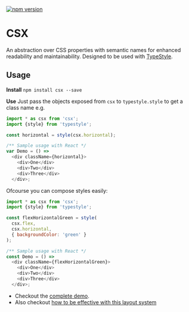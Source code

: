 [![npm version](https://badge.fury.io/js/csx.svg)](http://badge.fury.io/js/csx)

# CSX
An abstraction over CSS properties with semantic names for enhanced readability and maintainability. Designed to be used with [TypeStyle][typestyle].

## Usage

**Install** `npm install csx --save`

**Use** Just pass the objects exposed from `csx` to `typestyle.style` to get a class name e.g.

```js
import * as csx from 'csx';
import {style} from 'typestyle';

const horizontal = style(csx.horizontal);

/** Sample usage with React */
var Demo = () => 
  <div className={horizontal}>
    <div>One</div>
    <div>Two</div>
    <div>Three</div>
  </div>;
```

Ofcourse you can compose styles easily: 

```js
import * as csx from 'csx';
import {style} from 'typestyle';

const flexHorizontalGreen = style(
  csx.flex,
  csx.horizontal,
  { backgroundColor: 'green' }
);

/** Sample usage with React */
const Demo = () => 
  <div className={flexHorizontalGreen}>
    <div>One</div>
    <div>Two</div>
    <div>Three</div>
  </div>;
```

* Checkout the [complete demo](https://typestyle.github.io/csx/demo/).
* Also checkout [how to be effective with this layout system](https://github.com/basarat/csx/blob/gh-pages/docs/README.md)

[typestyle]: https://github.com/typestyle/typestyle
